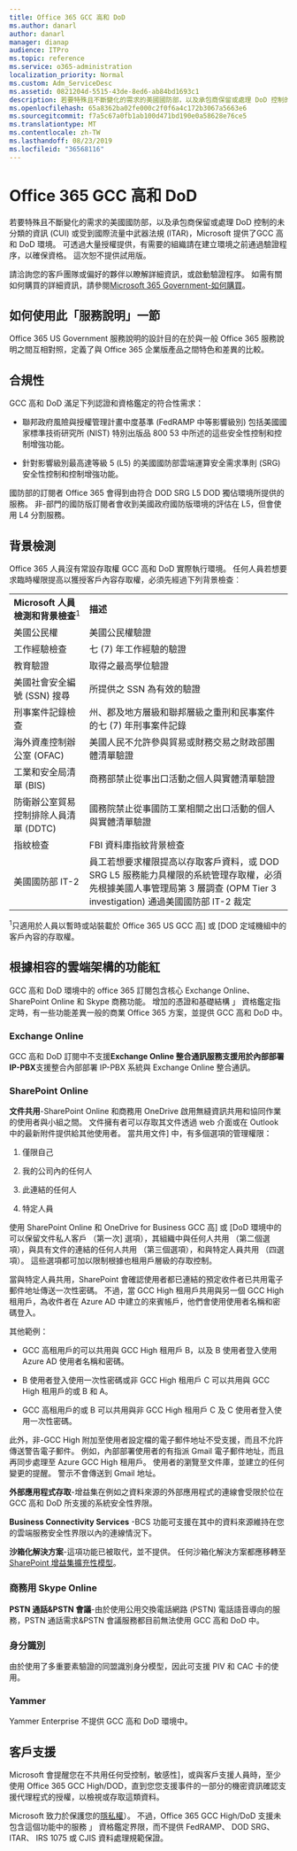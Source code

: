 ```yaml
---
title: Office 365 GCC 高和 DoD
ms.author: danarl
author: danarl
manager: dianap
audience: ITPro
ms.topic: reference
ms.service: o365-administration
localization_priority: Normal
ms.custom: Adm_ServiceDesc
ms.assetid: 0821204d-5515-43de-8ed6-ab84bd1693c1
description: 若要特殊且不斷變化的需求的美國國防部，以及承包商保留或處理 DoD 控制的未分類的資訊 (CUI) 或受到國際流量中武器法規 (ITAR)，Microsoft 提供了GCC 高和 DoD 環境。 可透過大量授權提供，有需要的組織請在建立環境之前通過驗證程序，以確保資格。 這次恕不提供試用版。
ms.openlocfilehash: 65a8362ba02fe000c2f0f6a4c172b3067a5663e6
ms.sourcegitcommit: f7a5c67a0fb1ab100d471bd190e0a58628e76ce5
ms.translationtype: MT
ms.contentlocale: zh-TW
ms.lasthandoff: 08/23/2019
ms.locfileid: "36568116"
---
```

# <a name="office-365-gcc-high-and-dod"></a>Office 365 GCC 高和 DoD

若要特殊且不斷變化的需求的美國國防部，以及承包商保留或處理 DoD 控制的未分類的資訊 (CUI) 或受到國際流量中武器法規 (ITAR)，Microsoft 提供了GCC 高和 DoD 環境。 可透過大量授權提供，有需要的組織請在建立環境之前通過驗證程序，以確保資格。 這次恕不提供試用版。 
  
請洽詢您的客戶團隊或偏好的夥伴以瞭解詳細資訊，或啟動驗證程序。 如需有關如何購買的詳細資訊，請參閱[Microsoft 365 Government-如何購買](https://docs.microsoft.com/office365/servicedescriptions/office-365-platform-service-description/office-365-us-government/microsoft-365-government-how-to-buy)。
  
## <a name="how-to-use-this-service-description-section"></a>如何使用此「服務說明」一節

Office 365 US Government 服務說明的設計目的在於與一般 Office 365 服務說明之間互相對照，定義了與 Office 365 企業版產品之間特色和差異的比較。
  
## <a name="compliance"></a>合規性

GCC 高和 DoD 滿足下列認證和資格鑑定的符合性需求： 
  
- 聯邦政府風險與授權管理計畫中度基準 (FedRAMP 中等影響級別) 包括美國國家標準技術研究所 (NIST) 特別出版品 800 53 中所述的這些安全性控制和控制增強功能。
    
- 針對影響級別最高達等級 5 (L5) 的美國國防部雲端運算安全需求準則 (SRG) 安全性控制和控制增強功能。
    
國防部的訂閱者 Office 365 會得到由符合 DOD SRG L5 DOD 獨佔環境所提供的服務。 非-部門的國防版訂閱者會收到美國政府國防版環境的評估在 L5，但會使用 L4 分割服務。
  
## <a name="background-screening"></a>背景檢測

Office 365 人員沒有常設存取權 GCC 高和 DoD 實際執行環境。 任何人員若想要求臨時權限提高以獲授客戶內容存取權，必須先經過下列背景檢查︰
  
|||
|:-----|:-----|
|**Microsoft 人員檢測和背景檢查**<sup>1</sup> <br/> |**描述** <br/> |
|美國公民權  <br/> |美國公民權驗證  <br/> |
|工作經驗檢查  <br/> |七 (7) 年工作經驗的驗證  <br/> |
|教育驗證  <br/> |取得之最高學位驗證  <br/> |
|美國社會安全編號 (SSN) 搜尋  <br/> |所提供之 SSN 為有效的驗證  <br/> |
|刑事案件記錄檢查  <br/> |州、郡及地方層級和聯邦層級之重刑和民事案件的七 (7) 年刑事案件記錄  <br/> |
|海外資產控制辦公室 (OFAC)  <br/> |美國人民不允許參與貿易或財務交易之財政部團體清單驗證  <br/> |
|工業和安全局清單 (BIS)  <br/> |商務部禁止從事出口活動之個人與實體清單驗證  <br/> |
|防衛辦公室貿易控制排除人員清單 (DDTC)  <br/> |國務院禁止從事國防工業相關之出口活動的個人與實體清單驗證  <br/> |
|指紋檢查  <br/> |FBI 資料庫指紋背景檢查  <br/> |
|美國國防部 IT-2  <br/> |員工若想要求權限提高以存取客戶資料，或 DOD SRG L5 服務能力具權限的系統管理存取權，必須先根據美國人事管理局第 3 層調查 (OPM Tier 3 investigation) 通過美國國防部 IT-2 裁定  <br/> |

<sup>1</sup>只適用於人員以暫時或站裝載於 Office 365 US GCC 高] 或 [DOD 定域機組中的客戶內容的存取權。
## <a name="feature-nuances-based-on-compliant-cloud-architecture"></a>根據相容的雲端架構的功能紅

GCC 高和 DoD 環境中的 office 365 訂閱包含核心 Exchange Online、 SharePoint Online 和 Skype 商務功能。 增加的憑證和基礎結構 」 資格鑑定指定時，有一些功能差異一般的商業 Office 365 方案，並提供 GCC 高和 DoD 中。
  
### <a name="exchange-online"></a>Exchange Online

 GCC 高和 DoD 訂閱中不支援**Exchange Online 整合通訊服務支援用於內部部署 IP-PBX**支援整合內部部署 IP-PBX 系統與 Exchange Online 整合通訊。 
  
### <a name="sharepoint-online"></a>SharePoint Online

 **文件共用**-SharePoint Online 和商務用 OneDrive 啟用無縫資訊共用和協同作業的使用者與小組之間。 文件擁有者可以存取其文件透過 web 介面或在 Outlook 中的最新附件提供給其他使用者。 當共用文件] 中，有多個選項的管理權限： 
  
1. 僅限自己
    
2. 我的公司內的任何人
    
3. 此連結的任何人
    
4. 特定人員
    
使用 SharePoint Online 和 OneDrive for Business GCC 高] 或 [DoD 環境中的可以保留文件私人客戶 （第一次] 選項），其組織中與任何人共用 （第二個選項），與具有文件的連結的任何人共用 （第三個選項），和與特定人員共用 （四選項）。 這些選項都可加以限制根據也租用戶層級的存取控制。

當與特定人員共用，SharePoint 會確認使用者都已連結的預定收件者已共用電子郵件地址傳送一次性密碼。 不過，當 GCC High 租用戶共用與另一個 GCC High 租用戶，為收件者在 Azure AD 中建立的來賓帳戶，他們會使用使用者名稱和密碼登入。
  
其他範例：
  
- GCC 高租用戶的可以共用與 GCC High 租用戶 B，以及 B 使用者登入使用 Azure AD 使用者名稱和密碼。
    
- B 使用者登入使用一次性密碼或非 GCC High 租用戶 C 可以共用與 GCC High 租用戶的或 B 和 A。
    
- GCC 高租用戶的或 B 可以共用與非 GCC High 租用戶 C 及 C 使用者登入使用一次性密碼。
    
此外，非-GCC High 附加至使用者設定檔的電子郵件地址不受支援，而且不允許傳送警告電子郵件。 例如，內部部署使用者的有指派 Gmail 電子郵件地址，而且再同步處理至 Azure GCC High 租用戶。 使用者的瀏覽至文件庫，並建立的任何變更的提醒。 警示不會傳送到 Gmail 地址。
  
 **外部應用程式存取**-增益集在例如之資料來源的外部應用程式的連線會受限於位在 GCC 高和 DoD 所支援的系統安全性界限。 
  
 **Business Connectivity Services** -BCS 功能可支援在其中的資料來源維持在您的雲端服務安全性界限以內的連線情況下。 
  
 **沙箱化解決方案**-這項功能已被取代，並不提供。 任何沙箱化解決方案都應移轉至[SharePoint 增益集擴充性模型]( https://msdn.microsoft.com/library/office/fp179930.aspx)。
  
### <a name="skype-for-business-online"></a>商務用 Skype Online

 **PSTN 通話&amp;PSTN 會議**-由於使用公用交換電話網路 (PSTN) 電話語音導向的服務，PSTN 通話需求&amp;PSTN 會議服務都目前無法使用 GCC 高和 DoD 中。 
  
### <a name="identity"></a>身分識別

由於使用了多重要素驗證的同盟識別身分模型，因此可支援 PIV 和 CAC 卡的使用。
  
### <a name="yammer"></a>Yammer

Yammer Enterprise 不提供 GCC 高和 DoD 環境中。
  
## <a name="customer-support"></a>客戶支援

Microsoft 會提醒您在不共用任何受控制，敏感性]，或與客戶支援人員時，至少使用 Office 365 GCC High/DOD，直到您您支援事件的一部分的機密資訊確認支援代理程式的授權，以檢視或存取這類資料。

Microsoft 致力於保護您的[隱私權](https://privacy.microsoft.com/privacystatement)）。 不過，Office 365 GCC High/DoD 支援未包含這個功能中的服務 」 資格鑑定界限，而不提供 FedRAMP、 DOD SRG、 ITAR、 IRS 1075 或 CJIS 資料處理規範保證。
